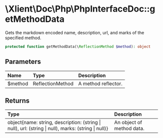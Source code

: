 # \\Xlient\\Doc\\Php\\PhpInterfaceDoc::getMethodData

Gets the markdown encoded name, description, url, and marks of the specified method.

```php
protected function getMethodData(\ReflectionMethod $method): object
```

## Parameters

| Name | Type | Description |
| :--- | :--- | :--- |
| $method | ReflectionMethod | A method reflector. |

## Returns

| Type | Description |
| :--- | :--- |
| object\{name: string, description: \(string \| null\), url: \(string \| null\), marks: \(string \| null\)\} | An object of method data. |